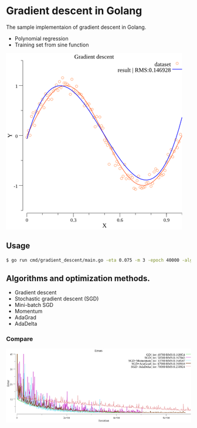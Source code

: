 # Gradient descent in Golang

The sample implementaion of gradient descent in Golang.

- Polynomial regression
- Training set from sine function

![](images/gradient_descent.png)

## Usage

```sh
$ go run cmd/gradient_descent/main.go -eta 0.075 -m 3 -epoch 40000 -algorithm sgd -momentum 0.9
```

## Algorithms and optimization methods.

- Gradient descent
- Stochastic gradient descent (SGD)
- Mini-batch SGD
- Momentum
- AdaGrad
- AdaDelta

### Compare

![](images/errors_compare.png)

